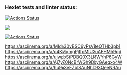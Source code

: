 ### Hexlet tests and linter status:
[![Actions Status](https://github.com/SouthUral/python-project-lvl1/workflows/hexlet-check/badge.svg)](https://github.com/SouthUral/python-project-lvl1/actions)

<a href="https://codeclimate.com/github/SouthUral/python-project-lvl1/maintainability"><img src="https://api.codeclimate.com/v1/badges/ac0617bf4f23e0fe6689/maintainability" /></a>

[![Actions Status](https://github.com/SouthUral/python-project-lvl1/workflows/lint_test/badge.svg)](https://github.com/SouthUral/python-project-lvl1/actions)
<!-- View the recording asciinema -->
https://asciinema.org/a/MIdn30vBSC6yPsVBeQTHb3pb1
https://asciinema.org/a/o4KMqmgPjftpMIUXuAFHMh9qd
https://asciinema.org/a/ujwpbStPDBQ0X3Ll8WYnP6GyW
https://asciinema.org/a/Aj7yZ0NcBrWGh9DbyGAeqxo4W
https://asciinema.org/a/hu9p3eFZblSAuNhD93QeeNRAu